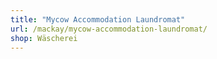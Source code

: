 ```yaml
---
title: "Mycow Accommodation Laundromat"
url: /mackay/mycow-accommodation-laundromat/
shop: Wäscherei
---
```


